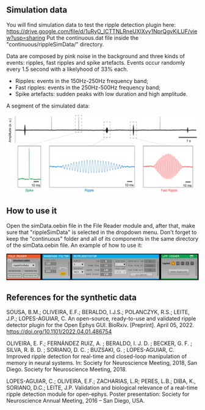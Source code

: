 
## Simulation data
You will find simulation data to test the ripple detection plugin here:
https://drive.google.com/file/d/1uRyO_ICTTNLRneUXlXvy1NprQgvKjLUF/view?usp=sharing
Put the continuous.dat file inside the "continuous/rippleSimData/" directory.

Data are composed by pink noise in the background and three kinds of events: ripples, fast ripples and spike artefacts. Events occur randomly every 1.5 second with a likelyhood of 33% each.

- Ripples: events in the 150Hz-250Hz frequency band;
- Fast ripples: events in the 250Hz-500Hz frequency band;
- Spike artefacts: sudden peaks with low duration and high amplitude.

A segment of the simulated data:

![Image of SimulationData](Figures/simulatedData.png)

## How to use it
Open the simData.oebin file in the File Reader module and, after that, make sure that "rippleSimData" is selected in the dropdown menu. Don't forget to keep the "continuous" folder and all of its components in the same directory of the simData.oebin file. An example of how to use it:

![Image of ProcessChain](Figures/processChain.png)

## References for the synthetic data

SOUSA, B.M.; OLIVEIRA, E.F.; BERALDO, I.J.S.; POLANCZYK, R.S.; LEITE, J.P.; LOPES-AGUIAR, C. An open-source, ready-to-use and validated ripple detector plugin for the Open Ephys GUI. BioRxiv. [Preprint]. April 05, 2022. https://doi.org/10.1101/2022.04.01.486754

OLIVEIRA, E. F.; FERNÁNDEZ RUIZ, A. ; BERALDO, I. J. D. ; BECKER, G. F. ; SILVA, R. B. D. ; SORIANO, D. C. ; BUZSAKI, G. ; LOPES-AGUIAR, C. Improved ripple detection for real-time and closed-loop manipulation of memory in neural systems. In: Society for Neuroscience Meeting, 2018, San Diego. Society for Neuroscience Meeting, 2018.

LOPES-AGUIAR, C.; OLIVEIRA, E.F.; ZACHARIAS, L.R; PERES, L.B.; DIBA, K., SORIANO, D.C.; LEITE, J.P. Validation and biological relevance of a real-time ripple detection module for open-ephys. Poster presentation: Society for Neuroscience Annual Meeting, 2016 – San Diego, USA.
